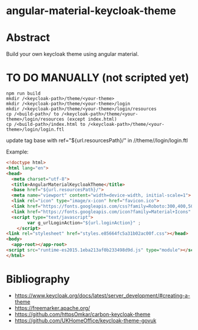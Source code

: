 # angular-material-keycloak-theme

# Abstract
Build your own keycloak theme using angular material.

# TO DO MANUALLY (not scripted yet)
```script
npm run build
mkdir /<keycloak-path>/theme/<your-theme>
mkdir /<keycloak-path>/theme/<your-theme>/login
mkdir /<keycloak-path>/theme/<your-theme>/login/resources
cp /<build-path>/ to /<keycloak-path>/theme/<your-theme>/login/resources (except index.html)
cp /<build-path>/index.html to /<keycloak-path>/theme/<your-theme>/login/login.ftl
```

update tag base with ref="${url.resourcesPath}/" in /<keycloak-path>/theme/<your-theme>/login/login.ftl

Example:
```html
<!doctype html>
<html lang="en">
<head>
  <meta charset="utf-8">
  <title>AngularMaterialKeycloakTheme</title>
  <base href="${url.resourcesPath}/">
  <meta name="viewport" content="width=device-width, initial-scale=1">
  <link rel="icon" type="image/x-icon" href="favicon.ico">
  <link href="https://fonts.googleapis.com/css?family=Roboto:300,400,500&display=swap" rel="stylesheet">
  <link href="https://fonts.googleapis.com/icon?family=Material+Icons" rel="stylesheet">
  <script type="text/javascript">
		var g_urlLoginAction="${url.loginAction}" ;
	</script>
<link rel="stylesheet" href="styles.e85664fc5a31b02ac00f.css"></head>
<body>
  <app-root></app-root>
<script src="runtime-es2015.1eba213af0b233498d9d.js" type="module"></script><script src="runtime-es5.1eba213af0b233498d9d.js" nomodule defer></script><script src="polyfills-es5.47c00755135658becf3d.js" nomodule defer></script><script src="polyfills-es2015.a723b9f0fd424fda1454.js" type="module"></script><script src="main-es2015.e24267654529df8c885a.js" type="module"></script><script src="main-es5.e24267654529df8c885a.js" nomodule defer></script></body>
</html>
```



# Bibliography
* https://www.keycloak.org/docs/latest/server_development/#creating-a-theme 
* https://freemarker.apache.org/
* https://github.com/httpsOmkar/carbon-keycloak-theme
* https://github.com/UKHomeOffice/keycloak-theme-govuk
